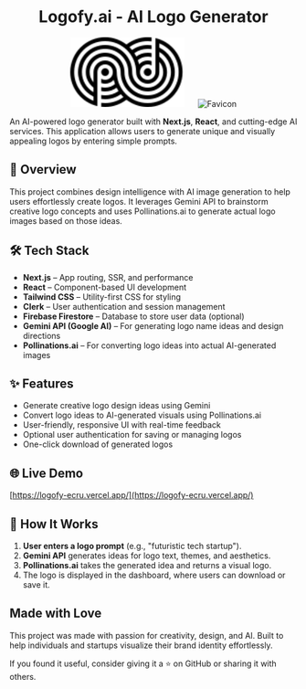 <h1 align="center">
  <strong>
    Logofy.ai - AI Logo Generator
  </strong>
</h1> 

<p align="center">
  <img src="public/logo.svg" alt="Logo" width="200" />
  &nbsp;&nbsp;&nbsp;&nbsp;
  <img src="public/favicon.ico" alt="Favicon" width="96" />
</p>

An AI-powered logo generator built with **Next.js**, **React**, and cutting-edge AI services. This application allows users to generate unique and visually appealing logos by entering simple prompts.

## 🚀 Overview

This project combines design intelligence with AI image generation to help users effortlessly create logos. It leverages Gemini API to brainstorm creative logo concepts and uses Pollinations.ai to generate actual logo images based on those ideas.

## 🛠️ Tech Stack

- **Next.js** – App routing, SSR, and performance
- **React** – Component-based UI development
- **Tailwind CSS** – Utility-first CSS for styling
- **Clerk** – User authentication and session management
- **Firebase Firestore** – Database to store user data (optional)
- **Gemini API (Google AI)** – For generating logo name ideas and design directions
- **Pollinations.ai** – For converting logo ideas into actual AI-generated images

## ✨ Features

- Generate creative logo design ideas using Gemini
- Convert logo ideas to AI-generated visuals using Pollinations.ai
- User-friendly, responsive UI with real-time feedback
- Optional user authentication for saving or managing logos
- One-click download of generated logos


## 🌐 Live Demo

[https://logofy-ecru.vercel.app/](https://logofy-ecru.vercel.app/)

## 🧠 How It Works

1. **User enters a logo prompt** (e.g., "futuristic tech startup").
2. **Gemini API** generates ideas for logo text, themes, and aesthetics.
3. **Pollinations.ai** takes the generated idea and returns a visual logo.
4. The logo is displayed in the dashboard, where users can download or save it.

## Made with Love
This project was made with passion for creativity, design, and AI. Built to help individuals and startups visualize their brand identity effortlessly.

If you found it useful, consider giving it a ⭐️ on GitHub or sharing it with others.
